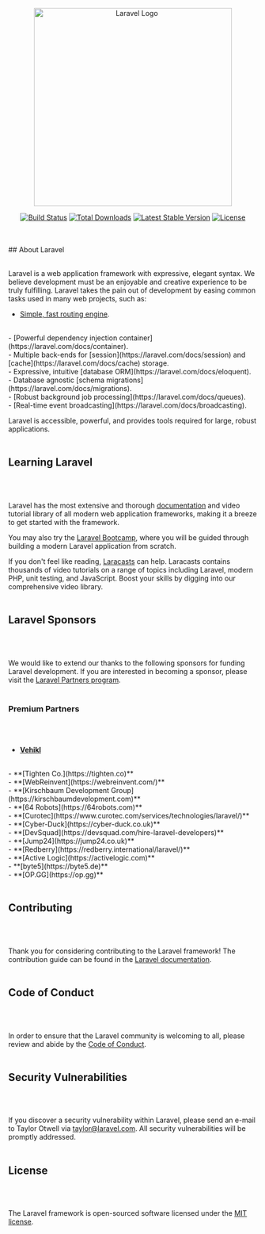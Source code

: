 <p align="center"><a href="https://laravel.com" target="_blank"><img src="https://raw.githubusercontent.com/laravel/art/master/logo-lockup/5%20SVG/2%20CMYK/1%20Full%20Color/laravel-logolockup-cmyk-red.svg" width="400" alt="Laravel Logo"></a></p>
<p align="center">
<a href="https://github.com/laravel/framework/actions"><img src="https://github.com/laravel/framework/workflows/tests/badge.svg" alt="Build Status"></a>
<a href="https://packagist.org/packages/laravel/framework"><img src="https://img.shields.io/packagist/dt/laravel/framework" alt="Total Downloads"></a>
<a href="https://packagist.org/packages/laravel/framework"><img src="https://img.shields.io/packagist/v/laravel/framework" alt="Latest Stable Version"></a>
<a href="https://packagist.org/packages/laravel/framework"><img src="https://img.shields.io/packagist/l/laravel/framework" alt="License"></a>
</p>
<br>
<br>
## About Laravel
<br>
<br>

Laravel is a web application framework with expressive, elegant syntax. We believe development must be an enjoyable and creative experience to be truly fulfilling. Laravel takes the pain out of development by easing common tasks used in many web projects, such as:
<br>

-   [Simple, fast routing engine](https://laravel.com/docs/routing).
<br>
-   [Powerful dependency injection container](https://laravel.com/docs/container).
<br>
-   Multiple back-ends for [session](https://laravel.com/docs/session) and [cache](https://laravel.com/docs/cache) storage.
<br>
-   Expressive, intuitive [database ORM](https://laravel.com/docs/eloquent).
<br>
-   Database agnostic [schema migrations](https://laravel.com/docs/migrations).
<br>
-   [Robust background job processing](https://laravel.com/docs/queues).
<br>
-   [Real-time event broadcasting](https://laravel.com/docs/broadcasting).
<br>

Laravel is accessible, powerful, and provides tools required for large, robust applications.
<br>
<br>

## Learning Laravel
<br>
<br>

Laravel has the most extensive and thorough [documentation](https://laravel.com/docs) and video tutorial library of all modern web application frameworks, making it a breeze to get started with the framework.
<br>

You may also try the [Laravel Bootcamp](https://bootcamp.laravel.com), where you will be guided through building a modern Laravel application from scratch.
<br>

If you don't feel like reading, [Laracasts](https://laracasts.com) can help. Laracasts contains thousands of video tutorials on a range of topics including Laravel, modern PHP, unit testing, and JavaScript. Boost your skills by digging into our comprehensive video library.
<br>
<br>

## Laravel Sponsors
<br>
<br>

We would like to extend our thanks to the following sponsors for funding Laravel development. If you are interested in becoming a sponsor, please visit the [Laravel Partners program](https://partners.laravel.com).
<br>
<br>

### Premium Partners
<br>
<br>

-   **[Vehikl](https://vehikl.com/)**
<br>
-   **[Tighten Co.](https://tighten.co)**
<br>
-   **[WebReinvent](https://webreinvent.com/)**
<br>
-   **[Kirschbaum Development Group](https://kirschbaumdevelopment.com)**
<br>
-   **[64 Robots](https://64robots.com)**
<br>
-   **[Curotec](https://www.curotec.com/services/technologies/laravel/)**
<br>
-   **[Cyber-Duck](https://cyber-duck.co.uk)**
<br>
-   **[DevSquad](https://devsquad.com/hire-laravel-developers)**
<br>
-   **[Jump24](https://jump24.co.uk)**
<br>
-   **[Redberry](https://redberry.international/laravel/)**
<br>
-   **[Active Logic](https://activelogic.com)**
<br>
-   **[byte5](https://byte5.de)**
<br>
-   **[OP.GG](https://op.gg)**
<br>
<br>

## Contributing
<br>
<br>

Thank you for considering contributing to the Laravel framework! The contribution guide can be found in the [Laravel documentation](https://laravel.com/docs/contributions).
<br>
<br>

## Code of Conduct
<br>
<br>

In order to ensure that the Laravel community is welcoming to all, please review and abide by the [Code of Conduct](https://laravel.com/docs/contributions#code-of-conduct).
<br>
<br>

## Security Vulnerabilities
<br>
<br>

If you discover a security vulnerability within Laravel, please send an e-mail to Taylor Otwell via [taylor@laravel.com](mailto:taylor@laravel.com). All security vulnerabilities will be promptly addressed.
<br>
<br>

## License
<br>
<br>

The Laravel framework is open-sourced software licensed under the [MIT license](https://opensource.org/licenses/MIT).

 
